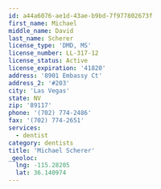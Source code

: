 ```yaml
---
id: a44a6076-ae1d-43ae-b9bd-7f977802673f
first_name: Michael
middle_name: David
last_name: Scherer
license_type: 'DMD, MS'
license_number: LL-317-12
license_status: Active
license_expiration: '41820'
address: '8901 Embassy Ct'
address_2: '#203'
city: 'Las Vegas'
state: NV
zip: '89117'
phone: '(702) 774-2486'
fax: '(702) 774-2651'
services:
  - dentist
category: dentists
title: 'Michael Scherer'
_geoloc:
  lng: -115.28205
  lat: 36.140974
---
```


